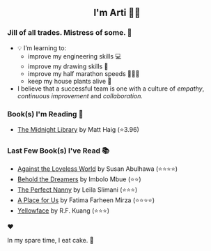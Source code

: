 <div align="center">
  
  ## I'm Arti 👋🏽
  
</div>
  
### Jill of all trades. Mistress of some. 👑

- 💡 I’m learning to:
  - improve my engineering skills 💻
  - improve my drawing skills 🎨
  - improve my half marathon speeds 🏃🏽‍♀️
  - keep my house plants alive 🌱
- I believe that a successful team is one with a culture of _empathy_, _continuous improvement_ and _collaboration._


### Book(s) I'm Reading 📖
<!-- GOODREADS-LIST:START -->
- [The Midnight Library](https://www.goodreads.com/review/show/3598680761?utm_medium=api&utm_source=rss) by Matt Haig (⭐️3.96)
<!-- GOODREADS-LIST:END -->

### Last Few Book(s) I've Read 📚
<!-- GOODREADS-READ-LIST:START -->
- [Against the Loveless World](https://www.goodreads.com/review/show/6530048981?utm_medium=api&utm_source=rss) by Susan Abulhawa (⭐⭐⭐⭐)
- [Behold the Dreamers](https://www.goodreads.com/review/show/6744276337?utm_medium=api&utm_source=rss) by Imbolo Mbue (⭐⭐)
- [The Perfect Nanny](https://www.goodreads.com/review/show/5543775637?utm_medium=api&utm_source=rss) by Leïla Slimani (⭐⭐⭐)
- [A Place for Us](https://www.goodreads.com/review/show/2904723313?utm_medium=api&utm_source=rss) by Fatima Farheen Mirza (⭐⭐⭐⭐)
- [Yellowface](https://www.goodreads.com/review/show/6576397382?utm_medium=api&utm_source=rss) by R.F. Kuang (⭐⭐⭐)
<!-- GOODREADS-READ-LIST:END -->
❤️

In my spare time, I eat cake. 🍰
